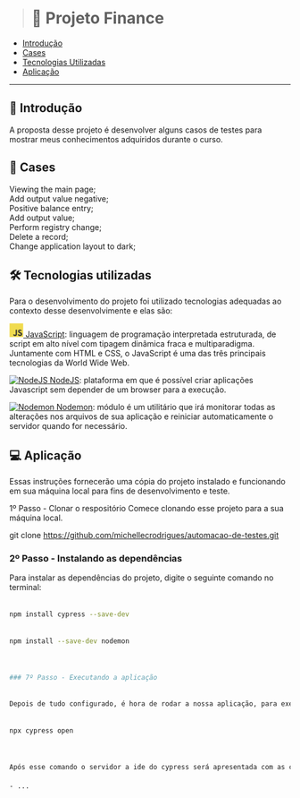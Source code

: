 ># 🏪 Projeto Finance

* [Introdução](#introducao)
* [Cases](#cases)
* [Tecnologias Utilizadas](#tecnologias)
* [Aplicação](#aplicacao)

---

<div id='introducao'/>

## 📝 Introdução

A proposta desse projeto é desenvolver alguns casos de testes para mostrar meus conhecimentos adquiridos durante o curso.

<div id='cases'/>

## 🎯 Cases

Viewing the main page;<br>
Add output value negative;<br>
Positive balance entry;<br>
Add output value;<br>
Perform registry change;<br>
Delete a record;<br>
Change application layout to dark;<br>

<div id='tecnologias'/>

## 🛠 Tecnologias utilizadas
Para o desenvolvimento do projeto foi utilizado tecnologias adequadas ao contexto desse desenvolvimente e elas são:

[<img title="JavaScript" width="25" src="https://raw.githubusercontent.com/devicons/devicon/master/icons/javascript/javascript-original.svg"> JavaScript](https://developer.mozilla.org/pt-BR/docs/Web/JavaScript):  linguagem de programação interpretada estruturada, de script em alto nível com tipagem dinâmica fraca e multiparadigma. Juntamente com HTML e CSS, o JavaScript é uma das três principais tecnologias da World Wide Web.

[<img title="NodeJS" width="20" src="https://walde.co/wp-content/uploads/2016/09/nodejs_logo.png"> NodeJS](https://nodejs.org/pt-br/): plataforma em que é possível criar aplicações Javascript sem depender de um browser para a execução.

[<img title="Nodemon" width="20" src="https://user-images.githubusercontent.com/13700/35731649-652807e8-080e-11e8-88fd-1b2f6d553b2d.png"> Nodemon](https://www.npmjs.com/package/nodemon): módulo é um utilitário que irá monitorar todas as alterações nos arquivos de sua aplicação e reiniciar automaticamente o servidor quando for necessário.


## 💻 Aplicação
Essas instruções fornecerão uma cópia do projeto instalado e funcionando em sua máquina local para fins de desenvolvimento e teste.

1º Passo - Clonar o respositório
Comece clonando esse projeto para a sua máquina local.

git clone https://github.com/michellecrodrigues/automacao-de-testes.git

### 2º Passo - Instalando as dependências
Para instalar as dependências do projeto, digite o seguinte comando no terminal:
```sh

npm install cypress --save-dev
```
```sh

npm install --save-dev nodemon
```
```sh


### 7º Passo - Executando a aplicação
```
```sh

Depois de tudo configurado, é hora de rodar a nossa aplicação, para executá-la basta digitar o seguinte comando no terminal:
```
```sh

npx cypress open
```
```sh


Após esse comando o servidor a ide do cypress será apresentada com as cases de testes diponíveis
  
- ...
